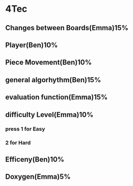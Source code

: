 # 4Tec
## Changes between Boards(Emma)15%
## Player(Ben)10%
## Piece Movement(Ben)10%
## general algorhythm(Ben)15%
## evaluation function(Emma)15%
## difficulty Level(Emma)10%
###  press 1 for Easy 
###  2 for Hard
## Efficeny(Ben)10%
## Doxygen(Emma)5%
